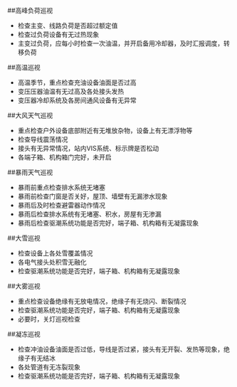 ##高峰负荷巡视
- 检查主变、线路负荷是否超过额定值
- 检查过负荷设备有无过热现象
- 主变过负荷，应每小时检查一次油温，并开启备用冷却器，及时汇报调度，转移负荷

##高温巡视
- 高温季节，重点检查充油设备油面是否过高
- 变压压器油温有无过高及各处接头发热
- 变压器冷却系统及各房间通风设备有无异常

##大风天气巡视
- 重点检查户外设备底部附近有无堆放杂物，设备上有无漂浮物等
- 检查导线震荡情况
- 接头有无异常情况，站内VIS系统、标示牌是否松动
- 各端子箱、机构箱门完好，未开启

##暴雨天气巡视
- 暴雨前重点检查排水系统无堵塞
- 暴雨前检查门窗是否关好，屋顶、墙壁有无漏渗水现象
- 暴雨后及时检查避雷器动作情况
- 暴雨后检查排水系统有无堵塞、积水，房屋有无渗漏
- 暴雨后检查驱潮系统功能是否完好，端子箱、机构箱有无凝露现象

##大雪巡视
- 检查设备上各处雪覆盖情况
- 各电气接头处积雪无融化
- 检查驱潮系统功能是否完好，端子箱、机构箱有无凝露现象

##大雾巡视
- 重点检查设备绝缘有无放电情况，绝缘子有无烧闪、断裂情况
- 检查驱潮系统功能是否完好，端子箱、机构箱有无凝露现象
- 必要时，关灯巡视检查

##凝冻巡视
- 检查冲油设备油面是否过低，导线是否过紧，接头有无开裂、发热等现象，绝缘子有无结冰
- 各处管道有无冻裂现象
- 检查驱潮系统功能是否完好，端子箱、机构箱有无凝露现象